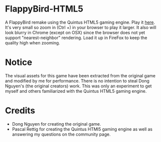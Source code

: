 FlappyBird-HTML5
================

A FlappyBird remake using the Quintus HTML5 gaming engine.  Play it [here](http://ninemind.github.io/FlappyBird-HTML5). It's very small so zoom in (Ctrl +) in your browser to play it larger.  It also will look blurry in Chrome (except on OSX) since the browser does not yet support "nearest-neighbor"  rendering. Load it up in FireFox to keep the quality high when zooming.﻿ 

Notice
======
The visual assets for this game have been extracted from the original game and modified by me for performance.  There is no intention to steal Dong Nguyen's (the original creators) work. This was only an experiment to get myself and others familiarized with the Quintus HTML5 gaming engine.

Credits
======
* Dong Nguyen for creating the original game.
* Pascal Rettig for creating the Quintus HTMl5 gaming engine as well as answering my questions on the community page.
